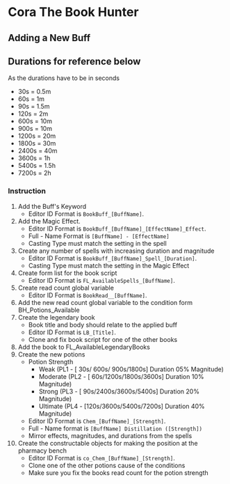 # Cora The Book Hunter

## Adding a New Buff

## Durations for reference below
As the durations have to be in seconds

-   30s = 0.5m
-   60s = 1m
-   90s = 1.5m
-  120s = 2m
-  600s = 10m
-  900s = 10m
- 1200s = 20m
- 1800s = 30m
- 2400s = 40m
- 3600s = 1h
- 5400s = 1.5h
- 7200s = 2h

### Instruction
01. Add the Buff's Keyword
    - Editor ID Format is `BookBuff_[BuffName]`.
02. Add the Magic Effect. 
    - Editor ID Format is `BookBuff_[BuffName]_[EffectName]_Effect`.
    - Full - Name Format is `[BuffName] - [EffectName]`
    - Casting Type must match the setting in the spell
03. Create any number of spells with increasing duration and magnitude
    - Editor ID Format is `BookBuff_[BuffName]_Spell_[Duration]`.
    - Casting Type must match the setting in the Magic Effect
04. Create form list for the book script
    - Editor ID Format is `FL_AvailableSpells_[BuffName]`.
05. Create read count global variable
    - Editor ID Format is `BookRead__[BuffName]`.
06. Add the new read count global variable to the condition form BH_Potions_Available
07. Create the legendary book
    - Book title and body should relate to the applied buff
    - Editor ID Format is `LB_[Title]`.
    - Clone and fix book script for one of the other books
08. Add the book to FL_AvailableLegendaryBooks
09. Create the new potions
    - Potion Strength
      - Weak     (PL1 - [ 30s/ 600s/ 900s/1800s] Duration 05% Magnitude)
      - Moderate (PL2 - [ 60s/1200s/1800s/3600s] Duration 10% Magnitude)
      - Strong   (PL3 - [ 90s/2400s/3600s/5400s] Duration 20% Magnitude)
      - Ultimate (PL4 - [120s/3600s/5400s/7200s] Duration 40% Magnitude)
    - Editor ID Format is `Chem_[BuffName]_[Strength]`.
    - Full - Name format is `[BuffName] Distillation ([Strength])`
    - Mirror effects, magnitudes, and durations from the spells
10. Create the constructable objects for making the position at the pharmacy bench
    - Editor ID Format is `co_Chem_[BuffName]_[Strength]`.
    - Clone one of the other potions cause of the conditions
    - Make sure you fix the books read count for the potion strength
